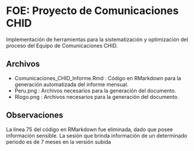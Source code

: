 # FOE: Proyecto de Comunicaciones CHID
Implementación de herramientas para la sistematización y optimización del proceso del Equipo de Comunicaciones CHID.

## Archivos
- Comunicaciones_CHID_Informe.Rmd : Código en RMarkdown para la generación automatizada del informe mensual.
- Peru.png : Archivos necesarios para la generación del documento.
- Rlogo.png : Archivos necesarios para la generación del documento.

## Observaciones
La línea 75 del código en RMarkdown fue eliminada, dado que posee información sensible.
La sesión que brinda información de un determinado periodo es de 7 meses en la versión subida
